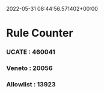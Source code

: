 2022-05-31 08:44:56.571402+00:00
# Rule Counter 
 ### UCATE : 460041

 ### Veneto : 20056

 ### Allowlist : 13923